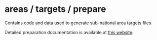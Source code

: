# areas / targets / prepare

Contains code and data used to generate sub-national area targets files.

Detailed preparation documentation is available at [this
website](https://tmd-areas-prepare-targets.netlify.app).
